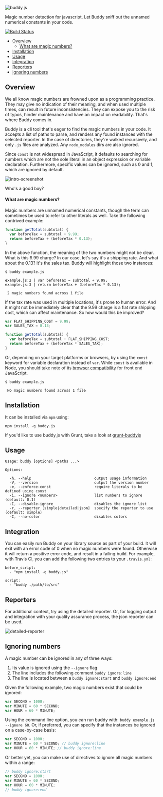 ![buddy.js](http://danielstjules.com/github/buddyjs-logo.png)

Magic number detection for javascript. Let Buddy sniff out the unnamed numerical
constants in your code.

[![Build Status](https://travis-ci.org/danielstjules/buddy.js.svg?branch=master)](https://travis-ci.org/danielstjules/buddy.js)

* [Overview](#overview)
  * [What are magic numbers?](#what-are-magic-numbers)
* [Installation](#installation)
* [Usage](#usage)
* [Integration](#integration)
* [Reporters](#reporters)
* [Ignoring numbers](#ignoring-numbers)

## Overview

We all know magic numbers are frowned upon as a programming practice. They may
give no indication of their meaning, and when used multiple times, can result
in future inconsistencies. They can expose you to the risk of typos, hinder
maintenance and have an impact on readability. That's where Buddy comes in.

Buddy is a cli tool that's eager to find the magic numbers in your code. It
accepts a list of paths to parse, and renders any found instances with the
selected reporter. In the case of directories, they're walked recursively,
and only `.js` files are analyzed. Any `node_modules` dirs are also ignored.

Since `const` is not widespread in JavaScript, it defaults to searching for
numbers which are not the sole literal in an object expression or variable
declaration. Furthermore, specific values can be ignored, such as 0 and 1,
which are ignored by default.

![intro-screenshot](http://danielstjules.com/github/buddyjs-intro.png)

Who's a good boy?

#### What are magic numbers?

Magic numbers are unnamed numerical constants, though the term can sometimes
be used to refer to other literals as well. Take the following contrived
example:

``` javascript
function getTotal(subtotal) {
  var beforeTax = subtotal + 9.99;
  return beforeTax + (beforeTax * 0.13);
}
```

In the above function, the meaning of the two numbers might not be clear.
What is this 9.99 charge? In our case, let's say it's a shipping rate. And
what about the 0.13? It's the sales tax. Buddy will highlight those
two instances:

```
$ buddy example.js

example.js:2 | var beforeTax = subtotal + 9.99;
example.js:3 | return beforeTax + (beforeTax * 0.13);

 2 magic numbers found across 1 file
 ```

If the tax rate was used in multiple locations, it's prone to human error.
And it might not be immediately clear that the 9.99 charge is a flat rate
shipping cost, which can affect maintenance. So how would this be improved?

``` javascript
var FLAT_SHIPPING_COST = 9.99;
var SALES_TAX = 0.13;

function getTotal(subtotal) {
  var beforeTax = subtotal + FLAT_SHIPPING_COST;
  return beforeTax + (beforeTax * SALES_TAX);
}
```

Or, depending on your target platforms or browsers, by using the `const`
keyword for variable declaration instead of `var`. While `const` is
available in Node, you should take note of its
[browser compatibility](https://developer.mozilla.org/en-US/docs/Web/JavaScript/Reference/Statements/const#Browser_compatibility)
for front end JavaScript.

```
$ buddy example.js

 No magic numbers found across 1 file
```

## Installation

It can be installed via `npm` using:

```
npm install -g buddy.js
```

If you'd like to use buddy.js with Grunt, take a look at
[grunt-buddyjs](https://github.com/eugene-bulkin/grunt-buddyjs)

## Usage

```
Usage: buddy [options] <paths ...>

Options:

  -h, --help                             output usage information
  -V, --version                          output the version number
  -e, --enforce-const                    require literals to be defined using const
  -i, --ignore <numbers>                 list numbers to ignore (default: 0,1)
  -I, --disable-ignore                   disables the ignore list
  -r, --reporter [simple|detailed|json]  specify the reporter to use (default: simple)
  -C, --no-color                         disables colors
```

## Integration

You can easily run Buddy on your library source as part of your build. It will
exit with an error code of 0 when no magic numbers were found. Otherwise it
will return a positive error code, and result in a failing build. For example,
with Travis CI, you can add the following two entries to your `.travis.yml`:

```
before_script:
  - "npm install -g buddy.js"

script:
  - "buddy ./path/to/src"
```

## Reporters

For additional context, try using the detailed reporter. Or, for logging output
and integration with your quality assurance process, the json reporter can
be used.

![detailed-reporter](http://danielstjules.com/github/buddyjs-detailed.png)

## Ignoring numbers

A magic number can be ignored in any of three ways:

 1. Its value is ignored using the `--ignore` flag
 2. The line includes the following comment `buddy ignore:line`
 3. The line is located between a `buddy ignore:start` and `buddy ignore:end`

Given the following example, two magic numbers exist that could be ignored:

``` javascript
var SECOND = 1000;
var MINUTE = 60 * SECOND;
var HOUR = 60 * MINUTE;
```

Using the command line option, you can run buddy with:
`buddy example.js --ignore 60`. Or, if preferred, you can specify that the
instances be ignored on a case-by-case basis:

``` javascript
var SECOND = 1000;
var MINUTE = 60 * SECOND; // buddy ignore:line
var HOUR = 60 * MINUTE; // buddy ignore:line
```

Or better yet, you can make use of directives to ignore all magic numbers
within a range:

``` javascript
// buddy ignore:start
var SECOND = 1000;
var MINUTE = 60 * SECOND;
var HOUR = 60 * MINUTE;
// buddy ignore:end
```
